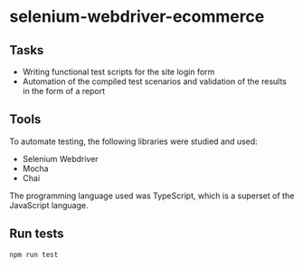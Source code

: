 # selenium-webdriver-ecommerce

## Tasks
- Writing functional test scripts for the site login form
- Automation of the compiled test scenarios and validation of the results in the form of a report

## Tools
To automate testing, the following libraries were studied and used:

- Selenium Webdriver
- Mocha
- Chai

The programming language used was TypeScript, which is a superset of the JavaScript language.

## Run tests
`npm run test`
